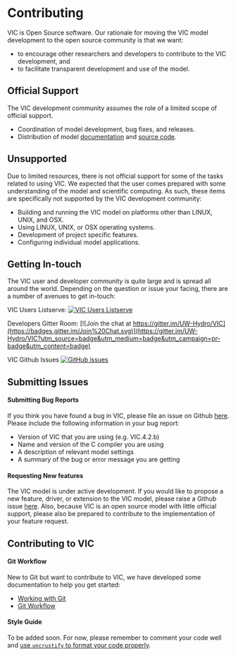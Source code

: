 # Contributing

VIC is Open Source software. Our rationale for moving the VIC model development to the open source community is that we want:

- to encourage other researchers and developers to contribute to the VIC development, and
- to facilitate transparent development and use of the model.

## Official Support

The VIC development community assumes the role of a limited scope of official support.

- Coordination of model development, bug fixes, and releases.
- Distribution of model [documentation](http://vic.readthedocs.org) and [source code](https://github.com/UW-Hydro/VIC).

## Unsupported

Due to limited resources, there is not official support for some of the tasks related to using VIC.  We expected that the user comes prepared with some understanding of the model and scientific computing.  As such, these items are specifically not supported by the VIC development community:

- Building and running the VIC model on platforms other than LINUX, UNIX, and OSX.
- Using LINUX, UNIX, or OSX operating systems.
- Development of project specific features.
- Configuring individual model applications.

## Getting In-touch

The VIC user and developer community is quite large and is spread all around the world.  Depending on the question or issue your facing, there are a number of avenues to get in-touch:

VIC Users Listserve: [![VIC Users Listserve](https://img.shields.io/badge/VIC%20Users%20Listserve-Active-blue.svg)](https://mailman.u.washington.edu/mailman/listinfo/vic_users)

Developers Gitter Room: [![Join the chat at https://gitter.im/UW-Hydro/VIC](https://badges.gitter.im/Join%20Chat.svg)](https://gitter.im/UW-Hydro/VIC?utm_source=badge&utm_medium=badge&utm_campaign=pr-badge&utm_content=badge)

VIC Github Issues [![GitHub issues](https://img.shields.io/github/issues/UW-Hydro/VIC.svg)](https://github.com/UW-Hydro/VIC/issues)

## Submitting Issues
#### Submitting Bug Reports

If you think you have found a bug in VIC, please file an issue on Github [here](https://github.com/UW-Hydro/VIC/issues). Please include the following information in your bug report:

- Version of VIC that you are using (e.g. VIC.4.2.b)
- Name and version of the C compiler you are using
- A description of relevant model settings
- A summary of the bug or error message you are getting

#### Requesting New features

The VIC model is under active development.  If you would like to propose a new feature, driver, or extension to the VIC model, please raise a Github issue [here](https://github.com/UW-Hydro/VIC/issues). Also, because VIC is an open source model with little official support, please also be prepared to contribute to the implementation of your feature request.

## Contributing to VIC
#### Git Workflow
New to Git but want to contribute to VIC, we have developed some documentation to help you get started:

- [Working with Git](http://vic.readthedocs.org/en/latest/Development/working-with-git/)
- [Git Workflow](http://vic.readthedocs.org/en/latest/Development/git-workflow/)

#### Style Guide
To be added soon.  For now, please remember to comment your code well and [use `uncrustify` to format your code properly](https://github.com/UW-Hydro/VIC/tree/master/tools/code_format). 
